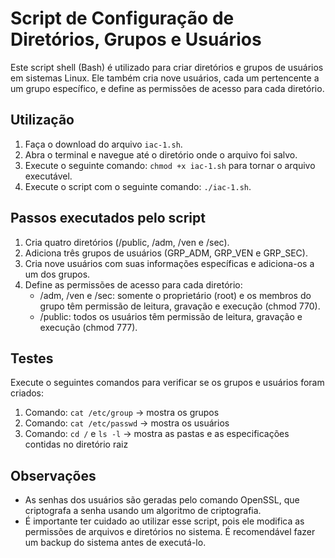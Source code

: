 Script de Configuração de Diretórios, Grupos e Usuários
===============================================

Este script shell (Bash) é utilizado para criar diretórios e grupos de usuários em sistemas Linux. Ele também cria nove usuários, cada um pertencente a um grupo específico, e define as permissões de acesso para cada diretório.

Utilização
----------

1.  Faça o download do arquivo `iac-1.sh`.
2.  Abra o terminal e navegue até o diretório onde o arquivo foi salvo.
3.  Execute o seguinte comando: `chmod +x iac-1.sh` para tornar o arquivo executável.
4.  Execute o script com o seguinte comando: `./iac-1.sh`.

Passos executados pelo script
-----------------------------

1.  Cria quatro diretórios (/public, /adm, /ven e /sec).
2.  Adiciona três grupos de usuários (GRP_ADM, GRP_VEN e GRP_SEC).
3.  Cria nove usuários com suas informações específicas e adiciona-os a um dos grupos.
4.  Define as permissões de acesso para cada diretório:
    -   /adm, /ven e /sec: somente o proprietário (root) e os membros do grupo têm permissão de leitura, gravação e execução (chmod 770).
    -   /public: todos os usuários têm permissão de leitura, gravação e execução (chmod 777).

Testes
---------
Execute o seguintes comandos para verificar se os grupos e usuários foram criados: 

1. Comando: `cat /etc/group` -> mostra os grupos
2. Comando: `cat /etc/passwd` -> mostra os usuários
3. Comando: `cd /` e `ls -l` -> mostra as pastas e as especificações contidas no diretório raiz

Observações
-----------

-   As senhas dos usuários são geradas pelo comando OpenSSL, que criptografa a senha usando um algoritmo de criptografia.
-   É importante ter cuidado ao utilizar esse script, pois ele modifica as permissões de arquivos e diretórios no sistema. É recomendável fazer um backup do sistema antes de executá-lo.